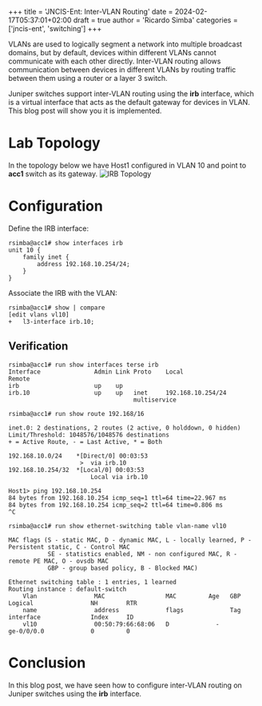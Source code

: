 +++
title = 'JNCIS-Ent: Inter-VLAN Routing'
date = 2024-02-17T05:37:01+02:00
draft = true
author = 'Ricardo Simba'
categories = ['jncis-ent', 'switching']
+++

VLANs are used to logically segment a network into multiple broadcast domains, but by default, devices within different VLANs cannot communicate with each other directly. Inter-VLAN routing allows communication between devices in different VLANs by routing traffic between them using a router or a layer 3 switch.

Juniper switches support inter-VLAN routing using the **irb** interface, which is a virtual interface that acts as the default gateway for devices in VLAN. This blog post will show you it is implemented.

# Lab Topology
In the topology below we have Host1 configured in VLAN 10 and point to **acc1** switch as its gateway.
![IRB Topology](/images/irg.jgp)

# Configuration
Define the IRB interface:
```
rsimba@acc1# show interfaces irb
unit 10 {
    family inet {
        address 192.168.10.254/24;
    }
}
```
Associate the IRB with the VLAN:
```
rsimba@acc1# show | compare
[edit vlans vl10]
+   l3-interface irb.10;
```
## Verification
```
rsimba@acc1# run show interfaces terse irb
Interface               Admin Link Proto    Local                 Remote
irb                     up    up
irb.10                  up    up   inet     192.168.10.254/24
                                   multiservice
```
```
rsimba@acc1# run show route 192.168/16

inet.0: 2 destinations, 2 routes (2 active, 0 holddown, 0 hidden)
Limit/Threshold: 1048576/1048576 destinations
+ = Active Route, - = Last Active, * = Both

192.168.10.0/24    *[Direct/0] 00:03:53
                    >  via irb.10
192.168.10.254/32  *[Local/0] 00:03:53
                       Local via irb.10
```
```
Host1> ping 192.168.10.254
84 bytes from 192.168.10.254 icmp_seq=1 ttl=64 time=22.967 ms
84 bytes from 192.168.10.254 icmp_seq=2 ttl=64 time=0.806 ms
^C
```
```
rsimba@acc1# run show ethernet-switching table vlan-name vl10

MAC flags (S - static MAC, D - dynamic MAC, L - locally learned, P - Persistent static, C - Control MAC
           SE - statistics enabled, NM - non configured MAC, R - remote PE MAC, O - ovsdb MAC
           GBP - group based policy, B - Blocked MAC)

Ethernet switching table : 1 entries, 1 learned
Routing instance : default-switch
    Vlan                MAC                 MAC         Age   GBP     Logical                NH        RTR
    name                address             flags             Tag     interface              Index     ID
    vl10                00:50:79:66:68:06   D             -            ge-0/0/0.0             0         0
```
# Conclusion
In this blog post, we have seen how to configure inter-VLAN routing on Juniper switches using the **irb** interface.

